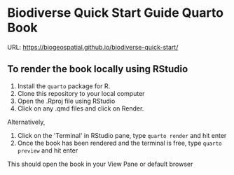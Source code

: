 # Biodiverse Quick Start Guide Quarto Book

URL: https://biogeospatial.github.io/biodiverse-quick-start/

## To render the book locally using RStudio
1. Install the `quarto` package for R.
2. Clone this repository to your local computer
3. Open the .Rproj file using RStudio
4. Click on any .qmd files and click on Render.

Alternatively,

1. Click on the 'Terminal' in RStudio pane, type `quarto render` and hit enter
2. Once the book has been rendered and the terminal is free, 
   type `quarto preview` and hit enter

This should open the book in your View Pane or default browser